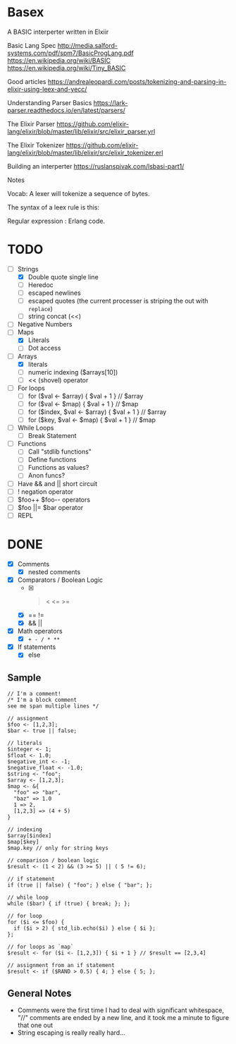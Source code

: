 # Basex

A BASIC interperter written in Elxiir

Basic Lang Spec
http://media.salford-systems.com/pdf/spm7/BasicProgLang.pdf
https://en.wikipedia.org/wiki/BASIC
https://en.wikipedia.org/wiki/Tiny_BASIC

Good articles
https://andrealeopardi.com/posts/tokenizing-and-parsing-in-elixir-using-leex-and-yecc/

Understanding Parser Basics
https://lark-parser.readthedocs.io/en/latest/parsers/

The Elixir Parser
https://github.com/elixir-lang/elixir/blob/master/lib/elixir/src/elixir_parser.yrl

The Elixir Tokenizer
https://github.com/elixir-lang/elixir/blob/master/lib/elixir/src/elixir_tokenizer.erl

Building an interperter
https://ruslanspivak.com/lsbasi-part1/

Notes

Vocab:
A lexer will tokenize a sequence of bytes.

The syntax of a leex rule is this:

Regular expression : Erlang code.

# TODO

- [ ] Strings
  - [x] Double quote single line
  - [ ] Heredoc
  - [ ] escaped newlines
  - [ ] escaped quotes (the current processer is striping the out with `replace`)
  - [ ] string concat (<<)
- [ ] Negative Numbers
- [ ] Maps
  - [x] Literals
  - [ ] Dot access
- [ ] Arrays
  - [x] literals
  - [ ] numeric indexing ($arrays[10])
  - [ ] << (shovel) operator
- [ ] For loops
  - [ ] for ($val <- $array) { $val + 1 } // $array
  - [ ] for ($val <- $map) { $val + 1 } // $map
  - [ ] for ($index, $val <- $array) { $val + 1 } // $array
  - [ ] for ($key, $val <- $map) { $val + 1 } // $map
- [ ] While Loops
  - [ ] Break Statement
- [ ] Functions
  - [ ] Call "stdlib functions"
  - [ ] Define functions
  - [ ] Functions as values?
  - [ ] Anon funcs?
- [ ] Have && and || short circuit
- [ ] ! negation operator
- [ ] $foo++ $foo-- operators
- [ ] $foo ||= $bar operator
- [ ] REPL

# DONE

- [x] Comments
  - [x] nested comments
- [x] Comparators / Boolean Logic
  - [x] > < <= >=
  - [x] == !=
  - [x] && ||
- [x] Math operators
  - [x] `+ - / * **`
- [x] If statements
  - [x] else

## Sample

```grantscript
// I'm a comment!
/* I'm a block comment
see me span multiple lines */

// assignment
$foo <- [1,2,3];
$bar <- true || false;

// literals
$integer <- 1;
$float <- 1.0;
$negative_int <- -1;
$negative_float <- -1.0;
$string <- "foo";
$array <- [1,2,3];
$map <- &{
  "foo" => "bar",
  "baz" => 1.0
  1 => 2,
  [1,2,3] => (4 + 5)
}

// indexing
$array[$index]
$map[$key]
$map.key // only for string keys

// comparison / boolean logic
$result <- (1 < 2) && (3 >= 5) || ( 5 != 6);

// if statement 
if (true || false) { "foo"; } else { "bar"; };

// while loop
while ($bar) { if (true) { break; }; };

// for loop
for ($i <= $foo) {
  if ($i > 2) { std_lib.echo($i) } else { $i };
};

// for loops as `map`
$result <- for ($i <- [1,2,3]) { $i + 1 } // $result == [2,3,4]

// assignment from an if statement
$result <- if ($RAND > 0.5) { 4; } else { 5; };
```

## General Notes

- Comments were the first time I had to deal with significant whitespace, "//" comments are ended by a new line, and it took me a minute to figure that one out 
- String escaping is really really hard...
